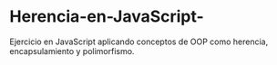 # Herencia-en-JavaScript-
Ejercicio en JavaScript aplicando conceptos de OOP como herencia, encapsulamiento y polimorfismo.
